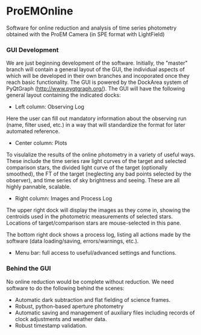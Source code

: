 # ProEMOnline
Software for online reduction and analysis of time series photometry obtained with the ProEM Camera (in SPE format with LightField)

### GUI Development

We are just beginning development of the software.  Initially, the "master" branch will contain a general layout of the GUI, the individual aspects of which will be developed in their own branches and incoporated once they reach basic functionality.  The GUI is powered by the DockArea system of PyQtGraph (http://www.pyqtgraph.org/).  The GUI will have the following general layout containing the indicated docks:

 - Left column: Observing Log
 
 Here the user can fill out mandatory information about the observing run (name, filter used, etc.) in a way that will standardize the format for later automated reference.

 - Center column: Plots
 
To visulalize the results of the online photometry in a variety of useful ways.  These include the time series raw light curves of the target and selected comparison stars, the divided light curve of the target (optionally smoothed), the FT of the target (neglecting any bad points selected by the observer), and time series of sky brightness and seeing.  These are all highly pannable, scalable.
 
- Right column: Images and Process Log

The upper right dock will display the images as they come in, showing the centroids used in the photometric measurements of selected stars. Locations of target/comparison stars are mouse-selected in this pane.

The bottom right dock shows a process log, listing all actions made by the software (data loading/saving, errors/warnings, etc.).

- Menu bar: full access to useful/advanced settings and functions.

### Behind the GUI

No online reduction would be complete without reduction.  We need software to do the following behind the scenes:

- Automatic dark subtraction and flat fielding of science frames.
- Robust, python-based aperture photometry
- Automatic saving and management of auxiliary files including records of clock adjustments and weather data.
- Robust timestamp validation.

